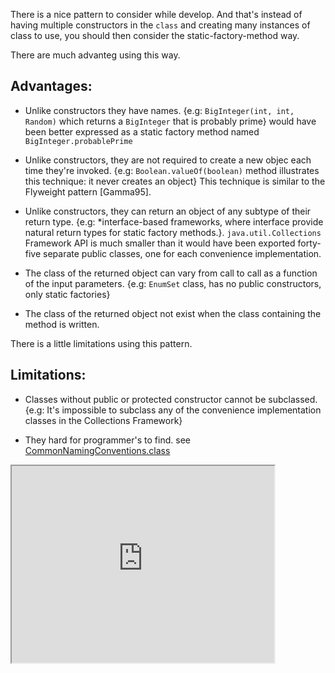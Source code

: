 There is a nice pattern to consider while develop. And that's instead of having multiple constructors in the `class`
and creating many instances of class to use, you should then consider the static-factory-method way.

There are much advanteg using this way.

## Advantages:
 - Unlike constructors they have names. {e.g: `BigInteger(int, int, Random)` which returns a `BigInteger` that is probably prime}
   would have been better expressed as a static factory method named `BigInteger.probablePrime`
     
 - Unlike constructors, they are not required to create a new objec each time they're invoked.
   {e.g: `Boolean.valueOf(boolean)` method illustrates this technique: it never creates an object}
   This technique is similar to the Flyweight pattern [Gamma95].
 
 - Unlike constructors, they can return an object of any subtype of their return type.
   {e.g: *interface-based frameworks, where interface provide natural return types for static factory methods.}.
   `java.util.Collections` Framework API is much smaller than it would have been exported forty-five separate public
   classes, one for each convenience implementation.
   
 - The class of the returned object can vary from call to call as a function of the input parameters.
    {e.g: `EnumSet` class, has no public constructors, only static factories}
    
 - The class of the returned object not exist when the class containing the method is written.
 
 
There is a little limitations using this pattern.

## Limitations:
  - Classes without public or protected constructor cannot be subclassed.
    {e.g: It's impossible to subclass any of the convenience implementation classes in the Collections Framework}
    
  - They hard for programmer's to find. see [CommonNamingConventions.class](https://github.com/ibrahimAlii/EffectiveJavaAndKotlin/blob/master/src/Item01/java/sample2/CommonNamingConventions.java)


<iframe width="420" height="315" src="https://www.youtube.com/watch?v=gTcuG8Mr3rk"> </iframe>
